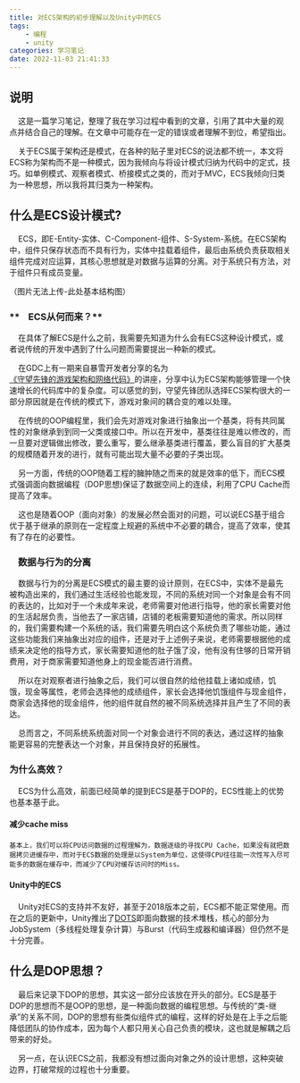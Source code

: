 ```yaml
---
title: 对ECS架构的初步理解以及Unity中的ECS
tags:  
    - 编程
    - unity
categories: 学习笔记
date: 2022-11-03 21:41:33
---
```


## **说明**

        这是一篇学习笔记，整理了我在学习过程中看到的文章，引用了其中大量的观点并结合自己的理解。在文章中可能存在一定的错误或者理解不到位，希望指出。

        关于ECS属于架构还是模式，在各种的贴子里对ECS的说法都不统一，本文将ECS称为架构而不是一种模式，因为我倾向与将设计模式归纳为代码中的定式，技巧。如单例模式、观察者模式、桥接模式之类的，而对于MVC，ECS我倾向归类为一种思想，所以我将其归类为一种架构。

## **什么是ECS设计模式?**

        ECS，即E-Entity-实体、C-Component-组件、S-System-系统。在ECS架构中，组件只保存状态而不具有行为，实体中挂载着组件，最后由系统负责获取相关组件完成对应运算，其核心思想就是对数据与运算的分离。对于系统只有方法，对于组件只有成员变量。

（图片无法上传-此处基本结构图）

### **    ECS从何而来？**

        在具体了解ECS是什么之前，我需要先知道为什么会有ECS这种设计模式，或者说传统的开发中遇到了什么问题而需要提出一种新的模式。

        在GDC上有一期来自暴雪开发者分享的名为[《守望先锋的游戏架构和网络代码》](https://www.bilibili.com/video/av65246084/?vd_source=2eec2b220f104378824636027d577270)的讲座，分享中认为ECS架构能够管理一个快速增长的代码库中的复杂度。可以感觉的到，守望先锋团队选择ECS架构很大的一部分原因就是在传统的模式下，游戏对象间的耦合变的难以处理。

        在传统的OOP编程里，我们会先对游戏对象进行抽象出一个基类，将有共同属性的对象继承到到同一父类或接口中。所以在开发中，基类往往是难以修改的，而一旦要对逻辑做出修改，要么重写，要么继承基类进行覆盖，要么盲目的扩大基类的规模随着开发的进行，就有可能出现大量不必要的子类出现。

       另一方面，传统的OOP随着工程的臃肿随之而来的就是效率的低下，而ECS模式强调面向数据编程（DOP思想)保证了数据空间上的连续，利用了CPU Cache而提高了效率。

    这也是随着OOP（面向对象）的发展必然会面对的问题，可以说ECS基于组合优于基于继承的原则在一定程度上规避的系统中不必要的耦合，提高了效率，使其有了存在的必要性。

###     数据与行为的分离

        数据与行为的分离是ECS模式的最主要的设计原则，在ECS中，实体不是最先被构造出来的，我们通过生活经验也能发现，不同的系统对同一个对象是会有不同的表达的，比如对于一个未成年来说，老师需要对他进行指导，他的家长需要对他的生活起居负责，当他去了一家店铺，店铺的老板需要知道他的需求。所以同样的，我们需要构建一个系统的话，我们需要先明白这个系统负责了哪些功能，通过这些功能我们来抽象出对应的组件，还是对于上述例子来说，老师需要根据他的成绩来决定他的指导方式，家长需要知道他的肚子饿了没，他有没有住够的日常开销费用，对于商家需要知道他身上的现金能否进行消费。

       所以在对观察者进行抽象之后，我们可以很自然的给他挂载上诸如成绩，饥饿，现金等属性，老师会选择他的成绩组件，家长会选择他饥饿组件与现金组件，商家会选择他的现金组件，他的组件就自然的被不同系统选择并且产生了不同的表达。

        总而言之，不同系统系统面对同一个对象会进行不同的表达，通过这样的抽象能更容易的完整表达一个对象，并且保持良好的拓展性。

### **为什么高效？**

        ECS为什么高效，前面已经简单的提到ECS是基于DOP的，ECS性能上的优势也基本基于此。

#### **减少cache miss**

    基本上，我们可以将CPU访问数据的过程理解为，数据逐级的寻找CPU Cache，如果没有就把数据拷贝进缓存中，而对于ECS数据的处理是以System为单位，这使得CPU往往能一次性写入尽可能多的数据在缓存中，而减少了CPU对缓存访问时的Miss。

#### **Unity中的ECS**

        Unity对ECS的支持并不友好，甚至于2018版本之前，ECS都不能正常使用。而在之后的更新中，Unity推出了[DOTS](https://unity.com/cn/dots)即面向数据的技术堆栈，核心的部分为JobSystem（多线程处理复杂计算）与Burst（代码生成器和编译器）但仍然不是十分完善。

## **什么是DOP思想？**

        最后来记录下DOP的思想，其实这一部分应该放在开头的部分。ECS是基于DOP的思想而不是OOP的思想，是一种面向数据的编程思想。与传统的“类-继承”的关系不同，DOP的思想有些类似组件式的编程，这样的好处是在上手之后能降低团队的协作成本，因为每个人都只用关心自己负责的模块，这也就是解耦之后带来的好处。

        另一点，在认识ECS之前，我都没有想过面向对象之外的设计思想，这种突破边界，打破常规的过程也十分重要。